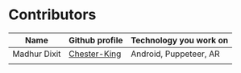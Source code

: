 # Contributors

| <b>Name      | Github profile                                  | Technology you work on</b> |
| ------------ | ----------------------------------------------- | -------------------------- |
| Madhur Dixit | [Chester-King](https://github.com/Chester-King) | Android, Puppeteer, AR     |
|              |                                                 |                            |
